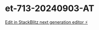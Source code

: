 # et-713-20240903-AT

[Edit in StackBlitz next generation editor ⚡️](https://stackblitz.com/~/github.com/Arniden/et-713-20240903-AT)